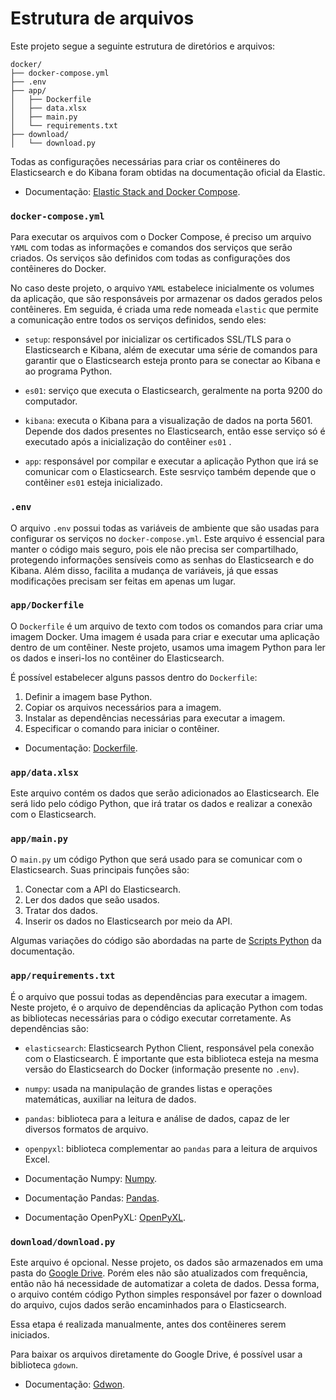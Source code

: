 # Estrutura de arquivos

Este projeto segue a seguinte estrutura de diretórios e arquivos:

```
docker/
├── docker-compose.yml
├── .env
├── app/
│   ├── Dockerfile
│   ├── data.xlsx
│   ├── main.py
│   └── requirements.txt
├── download/
│   └── download.py
```

Todas as configurações necessárias para criar os contêineres do Elasticsearch e do Kibana foram obtidas na documentação oficial da Elastic.

* Documentação: [Elastic Stack and Docker Compose](https://www.elastic.co/pt/blog/getting-started-with-the-elastic-stack-and-docker-compose).

### `docker-compose.yml`

Para executar os arquivos com o Docker Compose, é preciso um arquivo `YAML` com todas as informações e comandos dos serviços que serão criados. Os serviços são definidos com todas as configurações dos contêineres do Docker.

No caso deste projeto, o arquivo `YAML` estabelece inicialmente os volumes da aplicação, que são responsáveis por armazenar os dados gerados pelos contêineres. Em seguida, é criada uma rede nomeada `elastic` que permite a comunicação entre todos os serviços definidos, sendo eles:

* `setup`: responsável por inicializar os certificados SSL/TLS para o Elasticsearch e Kibana, além de executar uma série de comandos para garantir que o Elasticsearch esteja pronto para se conectar ao Kibana e ao programa Python.

* `es01`: serviço que executa o Elasticsearch, geralmente na porta 9200 do computador.

* `kibana`: executa o Kibana para a visualização de dados na porta 5601. Depende dos dados presentes no Elasticsearch, então esse serviço só é executado após a inicialização do contêiner `es01` .

* `app`: responsável por compilar e executar a aplicação Python que irá se comunicar com o Elasticsearch. Este sesrviço também depende que o contêiner `es01` esteja inicializado. 

### `.env`

O arquivo `.env` possui todas as variáveis de ambiente que são usadas para configurar os serviços no `docker-compose.yml`. Este arquivo é essencial para manter o código mais seguro, pois ele não precisa ser compartilhado, protegendo informações sensíveis como as senhas do Elasticsearch e do Kibana. Além disso, facilita a mudança de variáveis, já que essas modificações precisam ser feitas em apenas um lugar.

### `app/Dockerfile`

O `Dockerfile` é um arquivo de texto com todos os comandos para criar uma imagem Docker. Uma imagem é usada para criar e executar uma aplicação dentro de um contêiner. Neste projeto, usamos uma imagem Python para ler os dados e inseri-los no contêiner do Elasticsearch.

É possível estabelecer alguns passos dentro do `Dockerfile`:

1. Definir a imagem base Python.
2. Copiar os arquivos necessários para a imagem.
3. Instalar as dependências necessárias para executar a imagem.
4. Especificar o comando para iniciar o contêiner.

* Documentação: [Dockerfile](https://docs.docker.com/reference/dockerfile/).

### `app/data.xlsx`

Este arquivo contém os dados que serão adicionados ao Elasticsearch. Ele será lido pelo código Python, que irá tratar os dados e realizar a conexão com o Elasticsearch.
  
### `app/main.py`

O `main.py` um código Python que será usado para se comunicar com o Elasticsearch. Suas principais funções são:

1. Conectar com a API do Elasticsearch.
2. Ler dos dados que seão usados.
3. Tratar dos dados.
4. Inserir os dados no Elasticsearch por meio da API.

Algumas variações do código são abordadas na parte de [Scripts Python](https://github.com/jcampolim/iniciacao-tecnologica/blob/main/docs/scripts-python.md) da documentação.
  
### `app/requirements.txt`

É o arquivo que possui todas as dependências para executar a imagem. Neste projeto, é o arquivo de dependências da aplicação Python com todas as bibliotecas necessárias para o código executar corretamente. As dependências são:

* `elasticsearch`: Elasticsearch Python Client, responsável pela conexão com o Elasticsearch. É importante que esta biblioteca esteja na mesma versão do Elasticsearch do Docker (informação presente no `.env`).
* `numpy`: usada na manipulação de grandes listas e operações matemáticas, auxiliar na leitura de dados.
* `pandas`: biblioteca para a leitura e análise de dados, capaz de ler diversos formatos de arquivo.
* `openpyxl`: biblioteca complementar ao `pandas` para a leitura de arquivos Excel.

* Documentação Numpy: [Numpy](https://numpy.org/doc/).
* Documentação Pandas: [Pandas](https://pandas.pydata.org/docs/).
* Documentação OpenPyXL: [OpenPyXL](https://openpyxl.readthedocs.io/en/stable/).

### `download/download.py`

Este arquivo é opcional. Nesse projeto, os dados são armazenados em uma pasta do [Google Drive](https://drive.google.com/drive/folders/1BJVmQrSIuSqF2MDvw-xvkUuKy5Ckfdj8?usp=sharing). Porém eles não são atualizados com frequência, então não há necessidade de automatizar a coleta de dados. Dessa forma, o arquivo contém código Python simples responsável por fazer o download do arquivo, cujos dados serão encaminhados para o Elasticsearch. 

Essa etapa é realizada manualmente, antes dos contêineres serem iniciados.

Para baixar os arquivos diretamente do Google Drive, é possível usar a biblioteca `gdown`.

* Documentação: [Gdwon](https://pypi.org/project/gdown/).